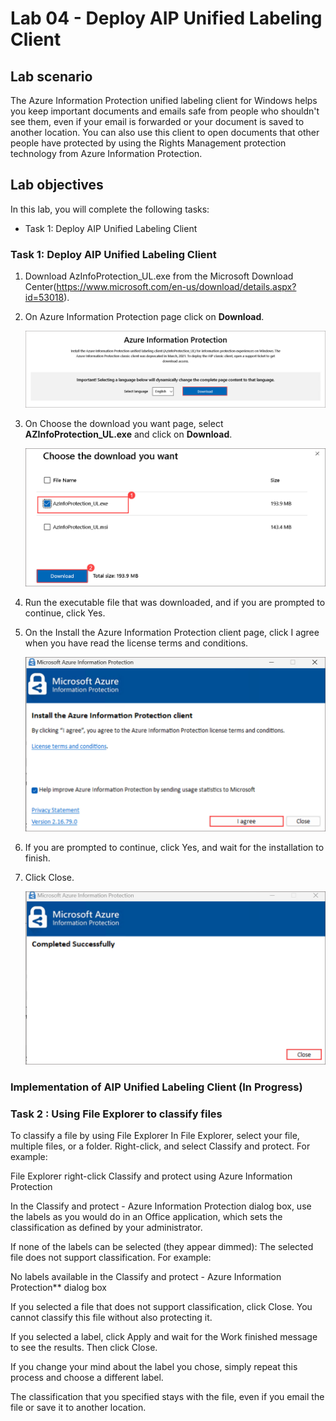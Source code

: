 # Lab 04 - Deploy AIP Unified Labeling Client 

## Lab scenario
The Azure Information Protection unified labeling client for Windows helps you keep important documents and emails safe from people who shouldn't see them, even if your email is forwarded or your document is saved to another location. You can also use this client to open documents that other people have protected by using the Rights Management protection technology from Azure Information Protection.

## Lab objectives

In this lab, you will complete the following tasks:

+ Task 1: Deploy AIP Unified Labeling Client

### Task 1: Deploy AIP Unified Labeling Client 

1. Download AzInfoProtection_UL.exe from the Microsoft Download Center(https://www.microsoft.com/en-us/download/details.aspx?id=53018).

1. On Azure Information Protection page click on **Download**.

   ![](../media/lab4-image1.png)

1. On Choose the download you want page, select **AZInfoProtection_UL.exe** and click on **Download**.

   ![](../media/lab4-image2.png)

3. Run the executable file that was downloaded, and if you are prompted to continue, click Yes.

4. On the Install the Azure Information Protection client page, click I agree when you have read the license terms and conditions.

   ![](../media/lab4-image3.png)

6. If you are prompted to continue, click Yes, and wait for the installation to finish.

7. Click Close.

   ![](../media/lab4-image4.png)

### Implementation of AIP Unified Labeling Client (In Progress)


### Task 2 : Using File Explorer to classify files 

To classify a file by using File Explorer
In File Explorer, select your file, multiple files, or a folder. Right-click, and select Classify and protect. For example:

File Explorer right-click Classify and protect using Azure Information Protection

In the Classify and protect - Azure Information Protection dialog box, use the labels as you would do in an Office application, which sets the classification as defined by your administrator.

If none of the labels can be selected (they appear dimmed): The selected file does not support classification. For example:

No labels available in the Classify and protect - Azure Information Protection** dialog box

If you selected a file that does not support classification, click Close. You cannot classify this file without also protecting it.

If you selected a label, click Apply and wait for the Work finished message to see the results. Then click Close.

If you change your mind about the label you chose, simply repeat this process and choose a different label.

The classification that you specified stays with the file, even if you email the file or save it to another location.

